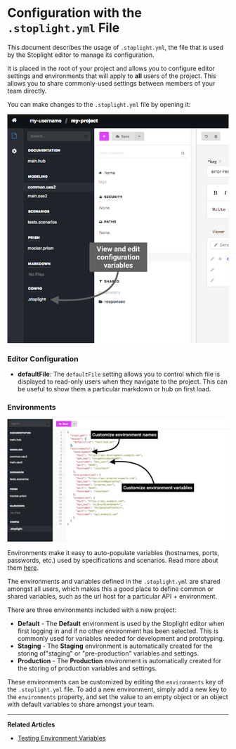 # Configuration with the `.stoplight.yml` File

This document describes the usage of `.stoplight.yml`, the file that is used by the Stoplight editor to manage its configuration.

It is placed in the root of your project and allows you to configure editor settings and environments that will apply to **all** users of the project. This allows you to share commonly-used settings between members of your team directly.

You can make changes to the `.stoplight.yml` file by opening it:

![](../../assets/images/editor-configuration.png)

### Editor Configuration

- **defaultFile**: The `defaultFile` setting allows you to control which file is displayed to read-only users when they navigate to the project. This can be useful to show them a particular markdown or hub on first load.

### Environments

![](../../assets/images/editor-configuration2.png)

Environments make it easy to auto-populate variables (hostnames, ports, passwords, etc.) used by specifications and scenarios. Read more about them [here](/testing/using-variables/environment).

The environments and variables defined in the `.stoplight.yml` are shared amongst all users, which makes this a good place to define common or shared variables, such as the url host for a particular API + environment. 

There are three environments included with a new project:

* __Default__ - The __Default__ environment is used by the Stoplight editor when first logging in and if no other environment has been selected. This is commonly used for variables needed for development and prototyping.
* __Staging__ - The __Staging__ environment is automatically created for the storing of"staging" or "pre-production" variables and settings.
* __Production__ - The __Production__ environment is automatically created for the storing of production variables and settings.

These environments can be customized by editing the `environments` key of the `.stoplight.yml` file. To add a new environment, simply add a new key to the `environments` property, and set the value to an empty object or an object with default variables to share amongst your team.

***

**Related Articles**

* [Testing Environment Variables](/testing/using-variables/environment)
